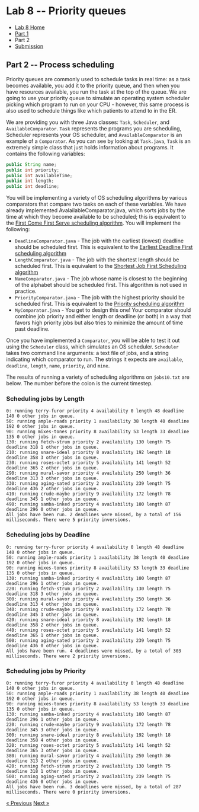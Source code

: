 # Lab 8 -- Priority queues

* [Lab 8 Home](index.html)
* [Part 1](part1.html)
* Part 2
* [Submission](submission.html)


## Part 2 -- Process scheduling

Priority queues are commonly used to schedule tasks in real time: as a task
becomes available, you add it to the priority queue, and then when you have
resources available, you run the task at the top of the queue. We are going
to use your priority queue to simulate an operating system scheduler picking
which program to run on your CPU - however, this same process is also used to
schedule things like which patients to attend to in the ER.

We are providing you with three Java classes: `Task`, `Scheduler`, and
`AvailableComparator`. `Task` represents the programs you are scheduling,
Scheduler represents your OS scheduler, and `AvailableComparator` is an
example of a `Comparator`. As you can see by looking at `Task.java`, `Task`
is an extremely simple class that just holds information about programs. It
contains the following variables:
```java
public String name;    
public int priority;
public int availableTime;
public int length;
public int deadline;
```

You will be implementing a variety of OS scheduling algorithms by various
comparators that compare two tasks on each of these variables. We have
already implemented AvalailableComparator.java, which sorts jobs by the time
at which they become available to be scheduled; this is equivalent to the
[First Come First Serve scheduling algorithm](https://www.guru99.com/fcfs-scheduling.html).
You will implement the following:
- `DeadlineComparator.java` - The job with the earliest (lowest) deadline
  should be scheduled first. This is equivalent to the [Earliest Deadline
  First scheduling
  algorithm](https://en.wikipedia.org/wiki/Earliest_deadline_first_scheduling)
- `LengthComparator.java` - The job with the shortest length should be
  scheduled first. This is equivalent to the [Shortest Job First Scheduling
  algorithm](https://en.wikipedia.org/wiki/Shortest_job_next)
- `NameComparator.java` - The job whose name is closest to the beginning of the
  alphabet should be scheduled first. This algorithm is not used in practice.
- `PriorityComparator.java` - The job with the highest priority should be
  scheduled first. This is equivalent to the [Priority scheduling
  algorithm](https://www.guru99.com/priority-scheduling-program.html)
- `MyComparator.java` - You get to design this one! Your comparator should
  combine job priority and either length or deadline (or both) in a way that
  favors high priority jobs but also tries to minimize the amount of time past
  deadline.

Once you have implemented a `Comparator`, you will be able to test it out using
the `Scheduler` class, which simulates an OS scheduler. `Scheduler` takes two
command line arguments: a text file of jobs, and a string indicating which
comparator to run. The strings it expects are `available`, `deadline`,
`length`, `name`, `priority`, and `mine`.

The results of running a variety of scheduling algorithms on `jobs10.txt` are
below. The number before the colon is the current timestep.

### Scheduling jobs by Length

```
0: running terry-furor priority 4 availability 0 length 48 deadline 140 0 other jobs in queue.
50: running ample-roads priority 1 availability 38 length 40 deadline 192 0 other jobs in queue.
90: running mixes-tones priority 8 availability 53 length 33 deadline 135 0 other jobs in queue.
130: running fetch-strum priority 2 availability 130 length 75 deadline 318 1 other jobs in queue.
210: running snare-ideal priority 8 availability 192 length 18 deadline 358 3 other jobs in queue.
230: running roses-octet priority 5 availability 141 length 52 deadline 365 2 other jobs in queue.
290: running mural-savor priority 4 availability 250 length 36 deadline 313 3 other jobs in queue.
330: running aging-sated priority 2 availability 239 length 75 deadline 436 2 other jobs in queue.
410: running crude-maybe priority 9 availability 172 length 78 deadline 345 1 other jobs in queue.
490: running samba-inked priority 4 availability 100 length 87 deadline 296 0 other jobs in queue.
All jobs have been run. 2 deadlines were missed, by a total of 156 milliseconds. There were 5 priority inversions.
```

### Scheduling jobs by Deadline

```
0: running terry-furor priority 4 availability 0 length 48 deadline 140 0 other jobs in queue.
50: running ample-roads priority 1 availability 38 length 40 deadline 192 0 other jobs in queue.
90: running mixes-tones priority 8 availability 53 length 33 deadline 135 0 other jobs in queue.
130: running samba-inked priority 4 availability 100 length 87 deadline 296 1 other jobs in queue.
220: running fetch-strum priority 2 availability 130 length 75 deadline 318 3 other jobs in queue.
300: running mural-savor priority 4 availability 250 length 36 deadline 313 4 other jobs in queue.
340: running crude-maybe priority 9 availability 172 length 78 deadline 345 3 other jobs in queue.
420: running snare-ideal priority 8 availability 192 length 18 deadline 358 2 other jobs in queue.
440: running roses-octet priority 5 availability 141 length 52 deadline 365 1 other jobs in queue.
500: running aging-sated priority 2 availability 239 length 75 deadline 436 0 other jobs in queue.
All jobs have been run. 4 deadlines were missed, by a total of 303 milliseconds. There were 2 priority inversions.
```

### Scheduling jobs by Priority

```
0: running terry-furor priority 4 availability 0 length 48 deadline 140 0 other jobs in queue.
50: running ample-roads priority 1 availability 38 length 40 deadline 192 0 other jobs in queue.
90: running mixes-tones priority 8 availability 53 length 33 deadline 135 0 other jobs in queue.
130: running samba-inked priority 4 availability 100 length 87 deadline 296 1 other jobs in queue.
220: running crude-maybe priority 9 availability 172 length 78 deadline 345 3 other jobs in queue.
300: running snare-ideal priority 8 availability 192 length 18 deadline 358 4 other jobs in queue.
320: running roses-octet priority 5 availability 141 length 52 deadline 365 3 other jobs in queue.
380: running mural-savor priority 4 availability 250 length 36 deadline 313 2 other jobs in queue.
420: running fetch-strum priority 2 availability 130 length 75 deadline 318 1 other jobs in queue.
500: running aging-sated priority 2 availability 239 length 75 deadline 436 0 other jobs in queue.
All jobs have been run. 3 deadlines were missed, by a total of 287 milliseconds. There were 0 priority inversions.
```

[&laquo; Previous](part1.html)   [Next &raquo;](submission.html)